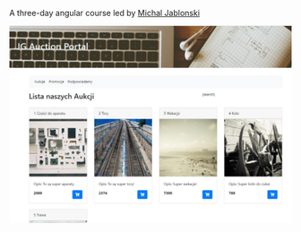 A three-day angular course led by 
[Michal Jablonski](https://github.com/michaljabi)



![main app view](./main_app_view.jpg)
